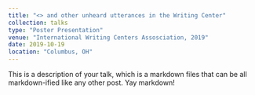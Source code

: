 ```yaml
---
title: "<> and other unheard utterances in the Writing Center"
collection: talks
type: "Poster Presentation"
venue: "International Writing Centers Assosciation, 2019"
date: 2019-10-19
location: "Columbus, OH"
---
```


This is a description of your talk, which is a markdown files that can be all markdown-ified like any other post. Yay markdown!
